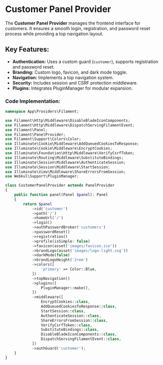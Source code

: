 # **Customer Panel Provider**

The **Customer Panel Provider** manages the frontend interface for customers. It ensures a smooth login, registration, and password reset process while providing a top navigation layout.

## **Key Features:**

- **Authentication:** Uses a custom guard (`customer`), supports registration and password reset.
- **Branding:** Custom logo, favicon, and dark mode toggle.
- **Navigation:** Implements a top navigation system.
- **Security:** Includes session and CSRF protection middleware.
- **Plugins:** Integrates PluginManager for modular expansion.

### **Code Implementation:**

```php
namespace App\Providers\Filament;

use Filament\Http\Middleware\DisableBladeIconComponents;
use Filament\Http\Middleware\DispatchServingFilamentEvent;
use Filament\Panel;
use Filament\PanelProvider;
use Filament\Support\Colors\Color;
use Illuminate\Cookie\Middleware\AddQueuedCookiesToResponse;
use Illuminate\Cookie\Middleware\EncryptCookies;
use Illuminate\Foundation\Http\Middleware\VerifyCsrfToken;
use Illuminate\Routing\Middleware\SubstituteBindings;
use Illuminate\Session\Middleware\AuthenticateSession;
use Illuminate\Session\Middleware\StartSession;
use Illuminate\View\Middleware\ShareErrorsFromSession;
use Webkul\Support\PluginManager;

class CustomerPanelProvider extends PanelProvider
{
    public function panel(Panel $panel): Panel
    {
        return $panel
            ->id('customer')
            ->path('/')
            ->homeUrl('/')
            ->login()
            ->authPasswordBroker('customers')
            ->passwordReset()
            ->registration()
            ->profile(isSimple: false)
            ->favicon(asset('images/favicon.ico'))
            ->brandLogo(asset('images/logo-light.svg'))
            ->darkMode(false)
            ->brandLogoHeight('2rem')
            ->colors([
                'primary' => Color::Blue,
            ])
            ->topNavigation()
            ->plugins([
                PluginManager::make(),
            ])
            ->middleware([
                EncryptCookies::class,
                AddQueuedCookiesToResponse::class,
                StartSession::class,
                AuthenticateSession::class,
                ShareErrorsFromSession::class,
                VerifyCsrfToken::class,
                SubstituteBindings::class,
                DisableBladeIconComponents::class,
                DispatchServingFilamentEvent::class,
            ])
            ->authGuard('customer');
    }
}
```

